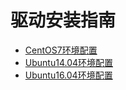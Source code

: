 

# 驱动安装指南

- [CentOS7环境配置](ai/gpu/operation/centos7_cuda)
- [Ubuntu14.04环境配置](ai/gpu/operation/ubuntu14_cuda)
- [Ubuntu16.04环境配置](ai/gpu/operation/ubuntu16_cuda)

